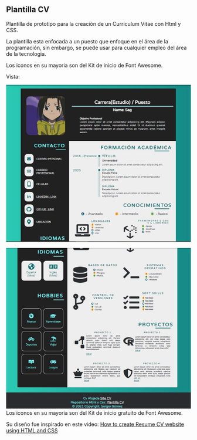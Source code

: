 ## Plantilla CV

Plantilla de prototipo para la creación de un Curriculum Vitae con Html y CSS.

La plantilla esta enfocada a un puesto que enfoque en el área de la programación, sin embargo, se puede usar para cualquier empleo del área de la tecnologia.

Los iconos en su mayoria son del Kit de inicio de Font Awesome.

Vista:

![](https://github.com/SagLara/Plantilla-CV/blob/master/img/plantilla1-rm.JPG)

![](https://github.com/SagLara/Plantilla-CV/blob/master/img/plantilla2-rm.JPG)
Los iconos en su mayoria son del Kit de inicio gratuito de Font Awesome.

Su diseño fue inspirado en este video: [How to create Resume CV website using HTML and CSS](https://www.youtube.com/watch?v=riPiyepFXF0&t=1328s)
